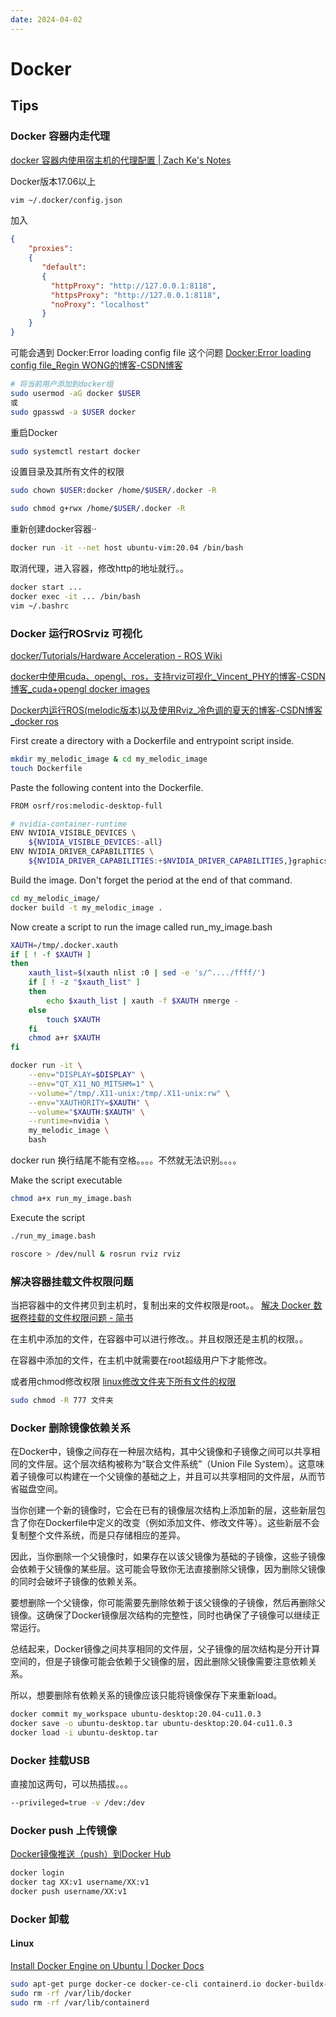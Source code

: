 ```yaml
---
date: 2024-04-02
---
```

# Docker

## Tips

### Docker 容器内走代理
[docker 容器内使用宿主机的代理配置 | Zach Ke's Notes](https://kebingzao.com/2019/02/22/docker-container-proxy/)

Docker版本17.06以上
```bash
vim ~/.docker/config.json
```
加入
```json
{
	"proxies":
	{
	   "default":
	   {
	     "httpProxy": "http://127.0.0.1:8118",
	     "httpsProxy": "http://127.0.0.1:8118",
	     "noProxy": "localhost"
	   }
	}
}
```
可能会遇到 Docker:Error loading config file 这个问题
[Docker:Error loading config file_Regin WONG的博客-CSDN博客](https://blog.csdn.net/JerryITGO/article/details/105785714)

```bash
# 将当前用户添加到docker组
sudo usermod -aG docker $USER
或
sudo gpasswd -a $USER docker
```

重启Docker
```bash
sudo systemctl restart docker
```

设置目录及其所有文件的权限
```bash
sudo chown $USER:docker /home/$USER/.docker -R

sudo chmod g+rwx /home/$USER/.docker -R
```

重新创建docker容器··

```bash
docker run -it --net host ubuntu-vim:20.04 /bin/bash
```

取消代理，进入容器，修改http的地址就行。。
```bash
docker start ...
docker exec -it ... /bin/bash
vim ~/.bashrc 
```

### Docker 运行ROSrviz 可视化

[docker/Tutorials/Hardware Acceleration - ROS Wiki](http://wiki.ros.org/docker/Tutorials/Hardware%20Acceleration#nvidia-docker1)

[docker中使用cuda、opengl、ros，支持rviz可视化_Vincent_PHY的博客-CSDN博客_cuda+opengl docker images](https://blog.csdn.net/sinat_37141443/article/details/115461863)

[Docker内运行ROS(melodic版本)以及使用Rviz_冷色调的夏天的博客-CSDN博客_docker ros](https://blog.csdn.net/qq_40695642/article/details/117607446?utm_medium=distribute.pc_relevant.none-task-blog-2~default~BlogCommendFromBaidu~default-6.control&depth_1-utm_source=distribute.pc_relevant.none-task-blog-2~default~BlogCommendFromBaidu~default-6.control)

First create a directory with a Dockerfile and entrypoint script inside.
```bash
mkdir my_melodic_image & cd my_melodic_image
touch Dockerfile
```
Paste the following content into the Dockerfile.

```bash
FROM osrf/ros:melodic-desktop-full

# nvidia-container-runtime
ENV NVIDIA_VISIBLE_DEVICES \
    ${NVIDIA_VISIBLE_DEVICES:-all}
ENV NVIDIA_DRIVER_CAPABILITIES \
    ${NVIDIA_DRIVER_CAPABILITIES:+$NVIDIA_DRIVER_CAPABILITIES,}graphics
```

Build the image. Don't forget the period at the end of that command.
```bash
cd my_melodic_image/
docker build -t my_melodic_image .
```

Now create a script to run the image called run_my_image.bash
```bash
XAUTH=/tmp/.docker.xauth
if [ ! -f $XAUTH ]
then
    xauth_list=$(xauth nlist :0 | sed -e 's/^..../ffff/')
    if [ ! -z "$xauth_list" ]
    then
        echo $xauth_list | xauth -f $XAUTH nmerge -
    else
        touch $XAUTH
    fi
    chmod a+r $XAUTH
fi

docker run -it \
    --env="DISPLAY=$DISPLAY" \
    --env="QT_X11_NO_MITSHM=1" \
    --volume="/tmp/.X11-unix:/tmp/.X11-unix:rw" \
    --env="XAUTHORITY=$XAUTH" \
    --volume="$XAUTH:$XAUTH" \
    --runtime=nvidia \
    my_melodic_image \
    bash
```
docker run 换行结尾不能有空格。。。。不然就无法识别。。。。

Make the script executable
```bash
chmod a+x run_my_image.bash
```

Execute the script
```bash
./run_my_image.bash
```

```bash
roscore > /dev/null & rosrun rviz rviz
```

### 解决容器挂载文件权限问题

当把容器中的文件拷贝到主机时，复制出来的文件权限是root。。
[解决 Docker 数据卷挂载的文件权限问题 - 简书](https://www.jianshu.com/p/83d787d50b61)

在主机中添加的文件，在容器中可以进行修改。。并且权限还是主机的权限。。

在容器中添加的文件，在主机中就需要在root超级用户下才能修改。

或者用chmod修改权限
[linux修改文件夹下所有文件的权限](https://blog.csdn.net/qq_41996454/article/details/109689314)
```bash
sudo chmod -R 777 文件夹
```

### Docker 删除镜像依赖关系

在Docker中，镜像之间存在一种层次结构，其中父镜像和子镜像之间可以共享相同的文件层。这个层次结构被称为“联合文件系统”（Union File System）。这意味着子镜像可以构建在一个父镜像的基础之上，并且可以共享相同的文件层，从而节省磁盘空间。

当你创建一个新的镜像时，它会在已有的镜像层次结构上添加新的层，这些新层包含了你在Dockerfile中定义的改变（例如添加文件、修改文件等）。这些新层不会复制整个文件系统，而是只存储相应的差异。

因此，当你删除一个父镜像时，如果存在以该父镜像为基础的子镜像，这些子镜像会依赖于父镜像的某些层。这可能会导致你无法直接删除父镜像，因为删除父镜像的同时会破坏子镜像的依赖关系。

要想删除一个父镜像，你可能需要先删除依赖于该父镜像的子镜像，然后再删除父镜像。这确保了Docker镜像层次结构的完整性，同时也确保了子镜像可以继续正常运行。

总结起来，Docker镜像之间共享相同的文件层，父子镜像的层次结构是分开计算空间的，但是子镜像可能会依赖于父镜像的层，因此删除父镜像需要注意依赖关系。

所以，想要删除有依赖关系的镜像应该只能将镜像保存下来重新load。

```bash
docker commit my_workspace ubuntu-desktop:20.04-cu11.0.3
docker save -o ubuntu-desktop.tar ubuntu-desktop:20.04-cu11.0.3
docker load -i ubuntu-desktop.tar 
```

### Docker 挂载USB
直接加这两句，可以热插拔。。。
```bash
--privileged=true -v /dev:/dev
```

### Docker push 上传镜像
[Docker镜像推送（push）到Docker Hub](https://blog.csdn.net/lxy___/article/details/105821141)

```bash
docker login
docker tag XX:v1 username/XX:v1
docker push username/XX:v1
```

### Docker 卸载

#### Linux
[Install Docker Engine on Ubuntu | Docker Docs](https://docs.docker.com/engine/install/ubuntu/#uninstall-docker-engine)

```bash
sudo apt-get purge docker-ce docker-ce-cli containerd.io docker-buildx-plugin docker-compose-plugin docker-ce-rootless-extras
sudo rm -rf /var/lib/docker
sudo rm -rf /var/lib/containerd



